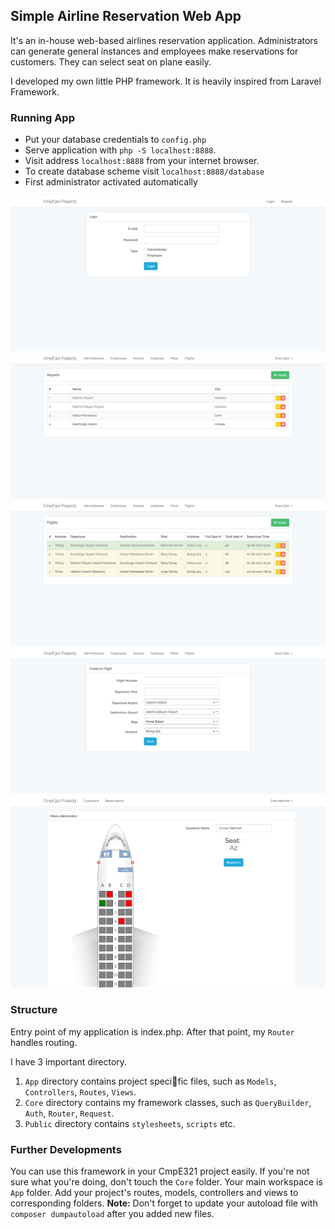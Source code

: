 ## Simple Airline Reservation Web App

It's an in-house web-based airlines reservation application. Administrators can generate general instances and employees make reservations for customers. They can select seat on plane easily.

I developed my own little PHP framework. It is heavily inspired from Laravel Framework.

### Running App
- Put your database credentials to `config.php`
- Serve application with `php -S localhost:8888`.
- Visit address `localhost:8888` from your internet browser.
- To create database scheme visit `localhost:8888/database`
- First administrator activated automatically

![Login page](/cmpe321/project3/report/cmpe321_p3_ss1.png)
![Airport listing](/cmpe321/project3/report/cmpe321_p3_ss2.png)
![Flight listing](/cmpe321/project3/report/cmpe321_p3_ss4.png)
![Adding new flight](/cmpe321/project3/report/cmpe321_p3_ss6.png)
![Choosing seat for reservation](/cmpe321/project3/report/cmpe321_p3_ss7.png)

### Structure
Entry point of my application is index.php. After that point, my `Router` handles routing.

I have 3 important directory.
1. `App` directory contains project specific files, such as `Models`, `Controllers`, `Routes`, `Views`.
2. `Core` directory contains my framework classes, such as `QueryBuilder`, `Auth`, `Router`, `Request`.
3. `Public` directory contains `stylesheets`, `scripts` etc.

### Further Developments
You can use this framework in your CmpE321 project easily. If you're not sure what you're doing, don't touch the `Core` folder.
Your main workspace is `App` folder. Add your project's routes, models, controllers and views to corresponding folders.
**Note:** Don't forget to update your autoload file with `composer dumpautoload` after you added new files.
